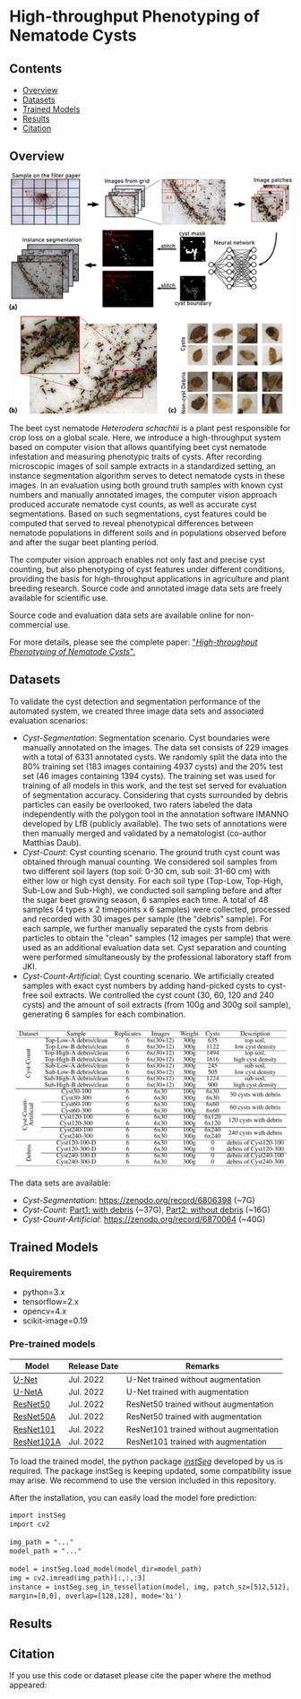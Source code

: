# High-throughput Phenotyping of Nematode Cysts

## Contents

- [Overview](#overview)
- [Datasets](#datasets)
- [Trained Models](#trained-models)
- [Results](#results)
- [Citation](#citation)

## Overview

<p align="center">
<img src="figures/overview.png" width="600" >
</p>

The beet cyst nematode *Heterodera schachtii* is a plant pest responsible for crop loss on a global scale. Here, we introduce a high-throughput system based on computer vision that allows quantifying beet cyst nematode infestation and measuring phenotypic traits of cysts. After recording microscopic images of soil sample extracts in a standardized setting, an instance segmentation algorithm serves to detect nematode cysts in these images. In an evaluation using both ground truth samples with known cyst numbers and manually annotated images, the computer vision approach produced accurate nematode cyst counts, as well as accurate cyst segmentations. Based on such segmentations, cyst features could be computed that served to reveal phenotypical differences between nematode populations in different soils and in populations observed before and after the sugar beet planting period.

The computer vision approach enables not only fast and precise cyst counting, but also phenotyping of cyst features under different conditions, providing the basis for high-throughput applications in agriculture and plant breeding research. Source code and annotated image data sets are freely available for scientific use.

Source code and evaluation data sets are available online for non-commercial use.

For more details, please see the complete paper:  ["*High-throughput Phenotyping of Nematode Cysts*".]()

## Datasets


To validate the cyst detection and segmentation performance of the automated system, we created three image data sets and associated evaluation scenarios:


- *Cyst-Segmentation*: Segmentation scenario. Cyst boundaries were manually annotated on the images. The data set consists of 229 images with a total of 6331 annotated cysts. We randomly split the data into the 80% training set (183 images containing 4937 cysts) and the 20% test set (46 images containing 1394 cysts). The training set was used for training of all models in this work, and the test set served for evaluation of segmentation accuracy. Considering that cysts surrounded by debris particles can easily be overlooked, two raters labeled the data independently with the polygon tool in the annotation software IMANNO developed by LfB (publicly available). The two sets of annotations were then manually merged and validated by a nematologist (co-author Matthias Daub).
- *Cyst-Count*: Cyst counting scenario. The ground truth cyst count was obtained through manual counting. We considered soil samples from two different soil layers (top soil: 0-30 cm, sub soil: 31-60 cm) with either low or high cyst density. For each soil type (Top-Low, Top-High, Sub-Low and Sub-High), we conducted soil sampling before and after the sugar beet growing season, 6 samples each time. A total of 48 samples (4 types x 2 timepoints x 6 samples) were collected, processed and recorded with 30 images per sample (the "debris" sample). For each sample, we further manually separated the cysts from debris particles to obtain the "clean" samples (12 images per sample) that were used as an additional evaluation data set. Cyst separation and counting were performed simultaneously by the professional laboratory staff from JKI.
- *Cyst-Count-Artificial*: Cyst counting scenario. We artificially created samples with exact cyst numbers by adding hand-picked cysts to cyst-free soil extracts. We controlled the cyst count (30, 60, 120 and 240 cysts) and the amount of soil extracts (from 100g and 300g soil sample), generating 6 samples for each combination.

<p align="center">
<img src="figures/dataset.png" width="600" >
</p>

The data sets are available:
- *Cyst-Segmentation*: https://zenodo.org/record/6806398 (~7G)
- *Cyst-Count*: [Part1: with debris](https://zenodo.org/record/6861775) (~37G), [Part2: without debris](https://zenodo.org/record/6861814) (~16G)
- *Cyst-Count-Artificial*: https://zenodo.org/record/6870064 (~40G)


## Trained Models

### Requirements

- python=3.x
- tensorflow=2.x
- opencv=4.x
- scikit-image=0.19

### Pre-trained models
| Model | Release Date | Remarks |
| ------------- | ------------- | ------------- |
| [U-Net](https://github.com/looooongChen/PNS-Cyst/blob/main/models/model_uNet.zip) | Jul. 2022 | U-Net trained without augmentation |
| [U-NetA](https://github.com/looooongChen/PNS-Cyst/blob/main/models/model_uNetA.zip) | Jul. 2022 | U-Net trained with augmentation |
| [ResNet50](https://github.com/looooongChen/PNS-Cyst/blob/main/models/model_ResNet50.zip) | Jul. 2022 | ResNet50 trained without augmentation |
| [ResNet50A](https://github.com/looooongChen/PNS-Cyst/blob/main/models/model_ResNet50A.zip) | Jul. 2022 | ResNet50 trained with augmentation |
| [ResNet101](https://github.com/looooongChen/PNS-Cyst/blob/main/models/model_ResNet101.zip) | Jul. 2022 | ResNet101 trained without augmentation |
| [ResNet101A](https://github.com/looooongChen/PNS-Cyst/blob/main/models/model_ResNet101A.zip) | Jul. 2022 | ResNet101 trained with augmentation |

To load the trained model, the python package [*instSeg*](https://github.com/looooongChen/instSeg) developed by us is required. The package instSeg is keeping updated, some compatibility issue may arise. We recommend to use the version included in this repository.

After the installation, you can easily load the model fore prediction:

```
import instSeg
import cv2

img_path = "..."
model_path = "..."

model = instSeg.load_model(model_dir=model_path)
img = cv2.imread(img_path)[:,:,:3]
instance = instSeg.seg_in_tessellation(model, img, patch_sz=[512,512], margin=[0,0], overlap=[128,128], mode='bi')
```


## Results

<!--
### 1. Evaluation of counting accuracy.

<img src="figure/" width="600" align="middle">

### 2. Evaluation of segmentation accuracy.

<img src="figure/" width="600" align="middle">

### 3. Image-based phenotyping reveals that nematode populations have characteristic phenotypical features.

<img src="figure/" width="600" align="middle">
-->


## Citation

If you use this code or dataset please cite the paper where the method appeared: 


